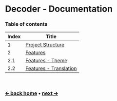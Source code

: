 # Decoder - Documentation

### Table of contents
Index | Title
------|---------------------------------------------------
1     | [Project Structure](/docs/en/project-structure.md)
2     | [Features](/docs/en/features.md)
2.1   | [Features - Theme](/docs/en/feature-theme.md)
2.2   | [Features - Translation](/docs/en/feature-translation.md)

<br>

### [🡨 back home](/) • [next 🡪](/docs/en/project-structure.md)
